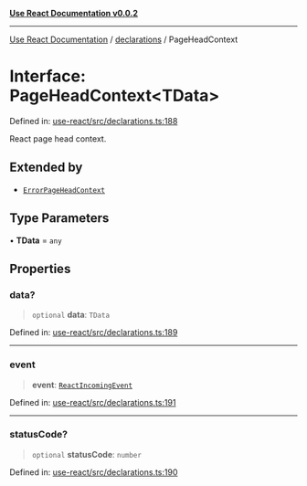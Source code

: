 [**Use React Documentation v0.0.2**](../../README.md)

***

[Use React Documentation](../../modules.md) / [declarations](../README.md) / PageHeadContext

# Interface: PageHeadContext\<TData\>

Defined in: [use-react/src/declarations.ts:188](https://github.com/stonemjs/use-react/blob/a85b32b76e105a7bc655ce084e0841ade8b0df8a/src/declarations.ts#L188)

React page head context.

## Extended by

- [`ErrorPageHeadContext`](ErrorPageHeadContext.md)

## Type Parameters

• **TData** = `any`

## Properties

### data?

> `optional` **data**: `TData`

Defined in: [use-react/src/declarations.ts:189](https://github.com/stonemjs/use-react/blob/a85b32b76e105a7bc655ce084e0841ade8b0df8a/src/declarations.ts#L189)

***

### event

> **event**: [`ReactIncomingEvent`](../type-aliases/ReactIncomingEvent.md)

Defined in: [use-react/src/declarations.ts:191](https://github.com/stonemjs/use-react/blob/a85b32b76e105a7bc655ce084e0841ade8b0df8a/src/declarations.ts#L191)

***

### statusCode?

> `optional` **statusCode**: `number`

Defined in: [use-react/src/declarations.ts:190](https://github.com/stonemjs/use-react/blob/a85b32b76e105a7bc655ce084e0841ade8b0df8a/src/declarations.ts#L190)
